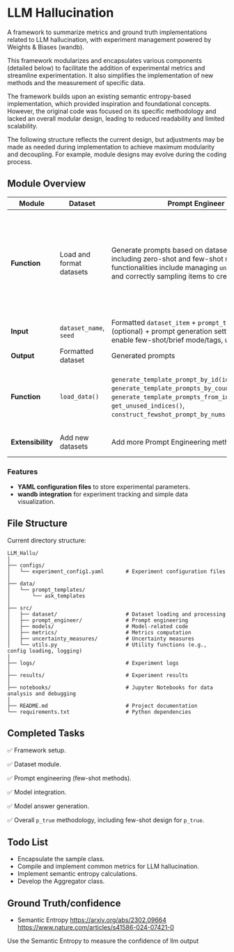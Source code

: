 # LLM Hallucination 

A framework to summarize metrics and ground truth implementations related to LLM hallucination, with experiment management powered by Weights & Biases (wandb).

This framework modularizes and encapsulates various components (detailed below) to facilitate the addition of experimental metrics and streamline experimentation. It also simplifies the implementation of new methods and the measurement of specific data.

The framework builds upon an existing semantic entropy-based implementation, which provided inspiration and foundational concepts. However, the original code was focused on its specific methodology and lacked an overall modular design, leading to reduced readability and limited scalability.

The following structure reflects the current design, but adjustments may be made as needed during implementation to achieve maximum modularity and decoupling. For example, module designs may evolve during the coding process.



## Module Overview

| **Module**        | **Dataset**              | **Prompt Engineer**                                          | **Model**                                                    | **Sample**                                                   | **Metrics**                                                  | **Aggregator**                                               |
| ----------------- | ------------------------ | ------------------------------------------------------------ | ------------------------------------------------------------ | ------------------------------------------------------------ | ------------------------------------------------------------ | ------------------------------------------------------------ |
| **Function**      | Load and format datasets | Generate prompts based on dataset combinations, including zero-shot and few-shot methods. Key functionalities include managing `unused_indices` and correctly sampling items to create prompts. | Use `HuggingfaceModel`, inheriting from a `BaseModel` class to connect with LLMs, handle requests, and manage internal states. This includes fine details like truncating output when repetition occurs. | Support various sampling methods: few-shot sampling, synonym-based prompt transformations, induced sampling, visualization of sampling processes, and data logging. | Implement specific metrics for quantification.               | Combine metrics and sample results for analysis, e.g., semantic entropy. |
| **Input**         | `dataset_name`, `seed`   | Formatted `dataset_item` + `prompt_template` (optional) + prompt generation settings (e.g., enable few-shot/brief mode/tags, use context). | `model_name`, `max_new_tokens`, `stop_sequences`.            | `model`, `PromptGenerator`, `method`.                        | Data required for specific metrics.                          | `metric_name`, `sample_result`.                              |
| **Output**        | Formatted dataset        | Generated prompts                                            | Model-generated responses.                                   | `sample_result.pkl`.                                         | Corresponding quantitative metrics.                          | Aggregate results for specific metrics.                      |
| **Function**      | `load_data()`            | `generate_template_prompt_by_id(id)`, `generate_template_prompts_by_count(count)`, `generate_template_prompts_from_indices(indices)`, `get_unused_indices()`, `construct_fewshot_prompt_by_nums(shot_num)`. | `predict(self, input_data, temperature=1.0, device='cuda', return_full=False)`, `get_p_true(self, input_data, answer="A")`. | `few_shot_sample(model, few_shot_prompt, promptgenerator)`, `simple_sample(model, promptgenerator)`, `similar_sample(model, promptgenerator)`. | `compute_acc(xx, xx)`, `compute_metrics2(xx)`, `compute_metrics3(xx)`. | `aggregator_semantic_entropy(xx)`.                           |
| **Extensibility** | Add new datasets         | Add more Prompt Engineering methods.                         | Support additional LLMs, parameters, and local models.       | Introduce new sampling methods.                              | Implement additional metrics.                                | Add more aggregation methods.                                |



### Features

- **YAML configuration files** to store experimental parameters.
- **wandb integration** for experiment tracking and simple data visualization.



## File Structure

Current directory structure:

```
LLM_Hallu/
│
├── configs/
│   └── experiment_config1.yaml       # Experiment configuration files
│
├── data/
│   └── prompt_templates/             
│       └── ask_templates             
│
├── src/
│   ├── dataset/                      # Dataset loading and processing
│   ├── prompt_engineer/              # Prompt engineering
│   ├── models/                       # Model-related code
│   ├── metrics/                      # Metrics computation
│   ├── uncertainty_measures/         # Uncertainty measures
│   └── utils.py                      # Utility functions (e.g., config loading, logging)
│
├── logs/                             # Experiment logs
│
├── results/                          # Experiment results
│
├── notebooks/                        # Jupyter Notebooks for data analysis and debugging
│
├── README.md                         # Project documentation
└── requirements.txt                  # Python dependencies
```



## Completed Tasks

✅ Framework setup.

✅ Dataset module.

✅ Prompt engineering (few-shot methods).

✅ Model integration.

✅ Model answer generation.

✅ Overall `p_true` methodology, including few-shot design for `p_true`.



## Todo List

- Encapsulate the sample class.
- Compile and implement common metrics for LLM hallucination.
- Implement semantic entropy calculations.
- Develop the Aggregator class.


## Ground Truth/confidence
- Semantic Entropy
https://arxiv.org/abs/2302.09664 https://www.nature.com/articles/s41586-024-07421-0

Use the Semantic Entropy to measure the confidence of llm output










